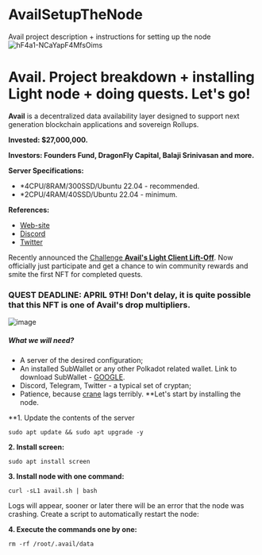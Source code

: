 # AvailSetupTheNode
Avail project description + instructions for setting up the node
![hF4a1-NCaYapF4MfsOims](https://github.com/Mozgiii9/AvailSetupTheNode/assets/74683169/e5a2243e-b754-4401-bb8a-6dfc47879233)

# Avail. Project breakdown + installing Light node + doing quests. Let's go!

**Avail** is a decentralized data availability layer designed to support next generation blockchain applications and sovereign Rollups.

**Invested: $27,000,000.**

**Investors: Founders Fund, DragonFly Capital, Balaji Srinivasan and more.**

**Server Specifications:** 
- *4CPU/8RAM/300SSD/Ubuntu 22.04 - recommended.
- *2CPU/4RAM/40SSD/Ubuntu 22.04 - minimum.

**References:**
- [Web-site](https://www.availproject.org/)
- [Discord](https://discord.com/invite/y6fHnxZQX8)
- [Twitter](https://twitter.com/AvailProject)

Recently announced the [Challenge **Avail's Light Client Lift-Off**](https://lightclient.availproject.org/). Now officially just participate and get a chance to win community rewards and smite the first NFT for completed quests.

### QUEST DEADLINE: APRIL 9TH! Don't delay, it is quite possible that this NFT is one of Avail's drop multipliers.

![image](https://github.com/Mozgiii9/AvailSetupTheNode/assets/74683169/a74887ed-b0f0-496a-ac08-08f9b4489033)

##### What we will need?

- A server of the desired configuration;
- An installed SubWallet or any other Polkadot related wallet. Link to download SubWallet - [GOOGLE](https://www.subwallet.app/downl).
- Discord, Telegram, Twitter - a typical set of cryptan;
- Patience, because [crane](https://faucet.avail.tools/) lags terribly.
**Let's start by installing the node.

**1. Update the contents of the server

```
sudo apt update && sudo apt upgrade -y
```

**2. Install screen:**

```
sudo apt install screen
```

**3. Install node with one command:**

```
curl -sL1 avail.sh | bash
```

Logs will appear, sooner or later there will be an error that the node was crashing. Create a script to automatically restart the node:

**4. Execute the commands one by one:**

```
rm -rf /root/.avail/data
```
